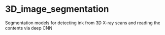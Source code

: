# 3D_image_segmentation
Segmentation models for detecting ink from 3D X-ray scans and reading the contents via deep CNN
